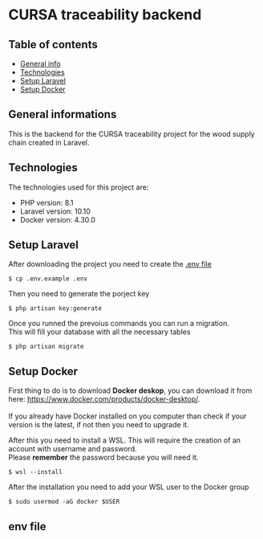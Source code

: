 # CURSA traceability backend

## Table of contents
* [General info](#general-informations)
* [Technologies](#technologies)
* [Setup Laravel](#setup-laravel)
* [Setup Docker](#setup-docker)

## General informations
This is the backend for the CURSA traceability project for the wood supply chain created in Laravel.

## Technologies
The technologies used for this project are:
* PHP version: 8.1
* Laravel version: 10.10
* Docker version: 4.30.0

## Setup Laravel
After downloading the project you need to create the [.env file](#env-file)
```
$ cp .env.example .env
```
Then you need to generate the porject key
```
$ php artisan key:generate
```
Once you runned the prevoius commands you can run a migration.<br>
This will fill your database with all the necessary tables
```
$ php artisan migrate
```
## Setup Docker
First thing to do is to download **Docker deskop**, you can download it from here: https://www.docker.com/products/docker-desktop/. <br>
<br>
If you already have Docker installed on you computer than check if your version is the latest, if not then you need to upgrade it.

After this you need to install a WSL. This will require the creation of an account with username and password.<br>
Please **remember** the password because you will need it.
```
$ wsl --install
```
After the installation you need to add your WSL user to the Docker group
```
$ sudo usermod -aG docker $USER
```

## env file
